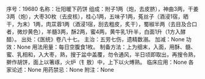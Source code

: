 序号：19680
名称：壮阳暖下药饼
组成：附子1两（炮，去皮脐），神曲3两，干姜3两（炮），大枣30枚（去皮核），桂心1两，五味子1两，菟丝子（酒浸1宿，晒干，为末）1两，肉苁蓉1两（酒浸1宿，刮去粗皮，炙干），蜀椒半两（去目及合口者，微炒黄色），羊髓3两，酥2两，蜜4两，黄牛乳1升半，白面1升（1方入酵醋）。
出处：《医统》卷八十七。
主治：五劳七伤，遗精数溺。
加减：None
功效：None
用法用量：每日空腹食1枚。
制备方法：上为细末，入面，用酥、髓、蜜、乳相和，入大枣，熟，搜于盆中盖覆，勿令通风，半日顷即取出，再搜令熟，擀作胡饼，面上以箸琢，火炉（钅敖）中，上下以火煿熟。
临床应用：None
各家论述：None
用药禁忌：None
附注：None
